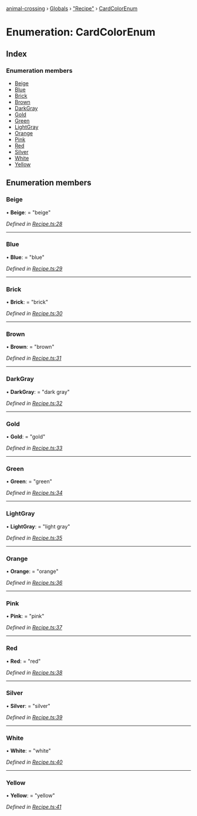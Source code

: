 [animal-crossing](../README.md) › [Globals](../globals.md) › ["Recipe"](../modules/_recipe_.md) › [CardColorEnum](_recipe_.cardcolorenum.md)

# Enumeration: CardColorEnum

## Index

### Enumeration members

* [Beige](_recipe_.cardcolorenum.md#beige)
* [Blue](_recipe_.cardcolorenum.md#blue)
* [Brick](_recipe_.cardcolorenum.md#brick)
* [Brown](_recipe_.cardcolorenum.md#brown)
* [DarkGray](_recipe_.cardcolorenum.md#darkgray)
* [Gold](_recipe_.cardcolorenum.md#gold)
* [Green](_recipe_.cardcolorenum.md#green)
* [LightGray](_recipe_.cardcolorenum.md#lightgray)
* [Orange](_recipe_.cardcolorenum.md#orange)
* [Pink](_recipe_.cardcolorenum.md#pink)
* [Red](_recipe_.cardcolorenum.md#red)
* [Silver](_recipe_.cardcolorenum.md#silver)
* [White](_recipe_.cardcolorenum.md#white)
* [Yellow](_recipe_.cardcolorenum.md#yellow)

## Enumeration members

###  Beige

• **Beige**: = "beige"

*Defined in [Recipe.ts:28](https://github.com/Norviah/animal-crossing/blob/6476932/module/types/Recipe.ts#L28)*

___

###  Blue

• **Blue**: = "blue"

*Defined in [Recipe.ts:29](https://github.com/Norviah/animal-crossing/blob/6476932/module/types/Recipe.ts#L29)*

___

###  Brick

• **Brick**: = "brick"

*Defined in [Recipe.ts:30](https://github.com/Norviah/animal-crossing/blob/6476932/module/types/Recipe.ts#L30)*

___

###  Brown

• **Brown**: = "brown"

*Defined in [Recipe.ts:31](https://github.com/Norviah/animal-crossing/blob/6476932/module/types/Recipe.ts#L31)*

___

###  DarkGray

• **DarkGray**: = "dark gray"

*Defined in [Recipe.ts:32](https://github.com/Norviah/animal-crossing/blob/6476932/module/types/Recipe.ts#L32)*

___

###  Gold

• **Gold**: = "gold"

*Defined in [Recipe.ts:33](https://github.com/Norviah/animal-crossing/blob/6476932/module/types/Recipe.ts#L33)*

___

###  Green

• **Green**: = "green"

*Defined in [Recipe.ts:34](https://github.com/Norviah/animal-crossing/blob/6476932/module/types/Recipe.ts#L34)*

___

###  LightGray

• **LightGray**: = "light gray"

*Defined in [Recipe.ts:35](https://github.com/Norviah/animal-crossing/blob/6476932/module/types/Recipe.ts#L35)*

___

###  Orange

• **Orange**: = "orange"

*Defined in [Recipe.ts:36](https://github.com/Norviah/animal-crossing/blob/6476932/module/types/Recipe.ts#L36)*

___

###  Pink

• **Pink**: = "pink"

*Defined in [Recipe.ts:37](https://github.com/Norviah/animal-crossing/blob/6476932/module/types/Recipe.ts#L37)*

___

###  Red

• **Red**: = "red"

*Defined in [Recipe.ts:38](https://github.com/Norviah/animal-crossing/blob/6476932/module/types/Recipe.ts#L38)*

___

###  Silver

• **Silver**: = "silver"

*Defined in [Recipe.ts:39](https://github.com/Norviah/animal-crossing/blob/6476932/module/types/Recipe.ts#L39)*

___

###  White

• **White**: = "white"

*Defined in [Recipe.ts:40](https://github.com/Norviah/animal-crossing/blob/6476932/module/types/Recipe.ts#L40)*

___

###  Yellow

• **Yellow**: = "yellow"

*Defined in [Recipe.ts:41](https://github.com/Norviah/animal-crossing/blob/6476932/module/types/Recipe.ts#L41)*
